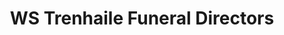 ---
title: "WS Trenhaile Funeral Directors"
url: /cheltenham/ws-trenhaile-funeral-directors/
shop: Bestattungen
---
